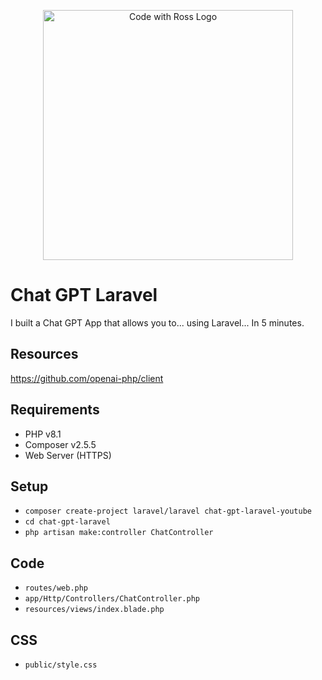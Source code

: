 <p align="center">
    <a href="https://www.codewithross.com/" target="_blank">
        <img src="https://assets.edlin.app/logo/codewithross/logo-dark.svg" width="400" alt="Code with Ross Logo">
    </a>
</p>

# Chat GPT Laravel

I built a Chat GPT App that allows you to... using Laravel... In 5 minutes.

## Resources

https://github.com/openai-php/client

## Requirements

- PHP v8.1
- Composer v2.5.5
- Web Server (HTTPS)

## Setup

- `composer create-project laravel/laravel chat-gpt-laravel-youtube`
- `cd chat-gpt-laravel`
- `php artisan make:controller ChatController`


## Code

- `routes/web.php`
- `app/Http/Controllers/ChatController.php`
- `resources/views/index.blade.php`


## CSS

- `public/style.css`
